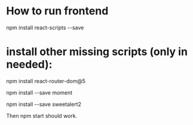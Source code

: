 # How to run frontend

npm install react-scripts --save

# install other missing scripts (only in needed):
npm install react-router-dom@5

npm install --save moment  

npm install --save sweetalert2

Then npm start should work.
